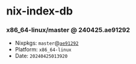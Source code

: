 # nix-index-db
### x86_64-linux/master @ 240425.ae91292
- Nixpkgs: `master`@[`ae91292`](https://github.com/NixOS/nixpkgs/commit/ae912928fc3410976c2a85883b95fe5908377ed6)
- Platform: `x86_64-linux`
- Date: `20240425013920`
